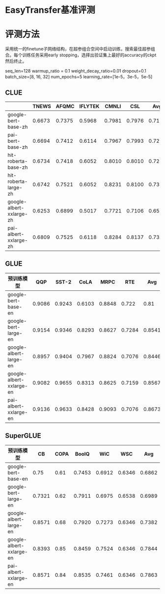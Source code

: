 # EasyTransfer基准评测

# 评测方法
采用统一的finetune子网络结构，在超参组合空间中启动训练，搜索最佳超参组合。每个训练任务采用early stopping，选择出验证集上最好的accuracy的ckpt然后终止。


seq_len=128
warmup_ratio = 0.1
weight_decay_ratio=0.01
dropout=0.1
batch_size=[8, 16, 32]
num_epochs=5
learning_rate=[1e-5，3e-5，5e-5]


## CLUE
|  | TNEWS | AFQMC | IFLYTEK | CMNLI | CSL | **Avg** |
| --- | --- | --- | --- | --- | --- | --- |
| google-bert-base-zh | 0.6673 | 0.7375 | 0.5968 | 0.7981 | 0.7976 | 0.7194 |
| pai-bert-base-zh | 0.6694 | 0.7412 | 0.6114 | 0.7967 | 0.7993 | 0.7236 |
| hit-roberta-base-zh | 0.6734 | 0.7418 | 0.6052 | 0.8010 | 0.8010 | 0.7245 |
| hit-roberta-large-zh | 0.6742 | 0.7521 | 0.6052 | 0.8231 | 0.8100 | 0.7329 |
| google-albert-xxlarge-zh | 0.6253 | 0.6899 | 0.5017 | 0.7721 | 0.7106 | 0.6599 |
| pai-albert-xxlarge-zh | 0.6809 | 0.7525 | 0.6118 | 0.8284 | 0.8137 | 0.7375 |

## GLUE
| 预训练模型 | QQP | SST-2 | CoLA | MRPC | RTE | Avg |
| --- | --- | --- | --- | --- | --- | --- |
| google-bert-base-en | 0.9086 | 0.9243 | 0.6103 | 0.8848 | 0.722 | 0.81 |
| google-bert-large-en | 0.9154 | 0.9346 | 0.8293 | 0.8627 | 0.7284 | 0.8541 |
| google-albert-large-en | 0.8957 | 0.9404 | 0.7967 | 0.8824 | 0.7076 | 0.8446 |
| google-albert-xxlarge-en | 0.9082 | 0.9655 | 0.8313 | 0.8625 | 0.7159 | 0.8567 |
| pai-albert-xxlarge-en | 0.9136 | 0.9633 | 0.8428 | 0.9093 | 0.7076 | 0.8673 |

## SuperGLUE
| 预训练模型 | CB | COPA | BoolQ | WiC | WSC | Avg |
| --- | --- | --- | --- | --- | --- | --- |
| google-bert-base-en | 0.75 | 0.61 | 0.7453 | 0.6912 | 0.6346 | 0.6862 |
| google-bert-large-en | 0.7321 | 0.62 | 0.7911 | 0.6975 | 0.6538 | 0.6989 |
| google-albert-large-en | 0.8571 | 0.68 | 0.7920 | 0.7273 | 0.6346 | 0.7382 |
| google-albert-xxlarge-en | 0.8393 | 0.85 | 0.8459 | 0.7524 | 0.6346 | 0.7844 |
| pai-albert-xxlarge-en | 0.8571 | 0.84 | 0.8535 | 0.7461 | 0.6346 | 0.7863 |

